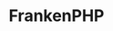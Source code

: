 ---
codehost: https://github.com/https://github.com/dunglas/frankenphp
logohandle: frankenphpdev
sort: frankenphp
title: FrankenPHP
website: https://frankenphp.dev/
---